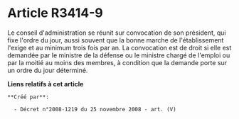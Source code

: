 # Article R3414-9

Le conseil d'administration se réunit sur convocation de son président, qui fixe l'ordre du jour, aussi souvent que la bonne
marche de l'établissement l'exige et au minimum trois fois par an. La convocation est de droit si elle est demandée par le
ministre de la défense ou le ministre chargé de l'emploi ou par la moitié au moins des membres, à condition que la demande
porte sur un ordre du jour déterminé.

**Liens relatifs à cet article**

	**Créé par**:

	  - Décret n°2008-1219 du 25 novembre 2008 - art. (V)
